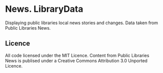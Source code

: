 News. LibraryData
=================

Displaying public libraries local news stories and changes. Data taken from Public Libraries News.

Licence
-------

All code licensed under the MIT Licence. Content from Public Libraries News is publised under a Creative Commons Attribution 3.0 Unported Licence.
